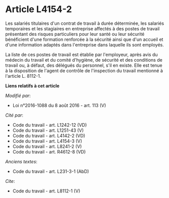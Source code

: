 # Article L4154-2

Les salariés titulaires d'un contrat de travail à durée déterminée, les salariés temporaires et les stagiaires en entreprise
affectés à des postes de travail présentant des risques particuliers pour leur santé ou leur sécurité bénéficient d'une
formation renforcée à la sécurité ainsi que d'un accueil et d'une information adaptés dans l'entreprise dans laquelle ils
sont employés. 

La liste de ces postes de travail est établie par l'employeur, après avis du médecin du travail et du comité d'hygiène, de
sécurité et des conditions de travail ou, à défaut, des délégués du personnel, s'il en existe. Elle est tenue à la
disposition de l'agent de contrôle de l'inspection du travail mentionné à l'article L. 8112-1.

**Liens relatifs à cet article**

_Modifié par_:

  - Loi n°2016-1088 du 8 août 2016 - art. 113 (V)

_Cité par_:

  - Code du travail - art. L1242-12 (VD)
  - Code du travail - art. L1251-43 (V)
  - Code du travail - art. L4142-2 (VD)
  - Code du travail - art. L4154-3 (V)
  - Code du travail - art. L8241-2 (V)
  - Code du travail - art. R4612-8 (VD)

_Anciens textes_:

  - Code du travail - art. L231-3-1 (AbD)

_Cite_:

  - Code du travail - art. L8112-1 (V)
